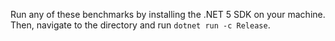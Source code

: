 Run any of these benchmarks by installing the .NET 5 SDK on your machine. Then, navigate to the directory and run `dotnet run -c Release`.
